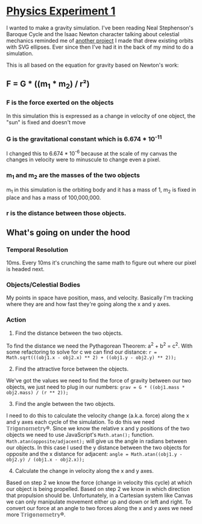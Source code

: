 # [Physics Experiment 1](https://dkallen78.github.io/physics-experiment-1/physics-exp-1.html)

I wanted to make a gravity simulation. I've been reading Neal Stephenson's Baroque
Cycle and the Isaac Newton character talking about celestial mechanics reminded me
of [another project](https://dkallen78.github.io/neo-finder/sentry/sentry.html) I
made that drew existing orbits with SVG ellipses. Ever since then I've had it in
the back of my mind to do a simulation.

This is all based on the equation for gravity based on Newton's work:

## F = G * ((m<sub>1</sub> * m<sub>2</sub>) / r²)

### F is the force exerted on the objects

In this simulation this is expressed as a change in velocity of one object, the
"sun" is fixed and doesn't move

### G is the gravitational constant which is 6.674 * 10<sup>-11</sup>

I changed this to 6.674 * 10<sup>-6</sup> because at the scale of my canvas the
changes in velocity were to minuscule to change even a pixel.

### m<sub>1</sub> and m<sub>2</sub> are the masses of the two objects

m<sub>1</sub> in this simulation is the orbiting body and it has a mass of 1, m<sub>2</sub>
is fixed in place and has a mass of 100,000,000.

### r is the distance between those objects.

## What's going on under the hood

### Temporal Resolution

10ms. Every 10ms it's crunching the same math to figure out where our pixel is headed
next.

### Objects/Celestial Bodies

My points in space have position, mass, and velocity. Basically I'm tracking where
they are and how fast they're going along the x and y axes.

### Action

1. Find the distance between the two objects.

To find the distance we need the Pythagorean Theorem: a<sup>2</sup> + b<sup>2</sup> =
c<sup>2</sup>. With some refactoring to solve for c we can find our distance:
`r = Math.sqrt(((obj1.x - obj2.x) ** 2) + ((obj1.y - obj2.y) ** 2));`

2. Find the attractive force between the objects.

We've got the values we need to find the force of gravity between our two objects,
we just need to plug in our numbers: `grav = G * ((obj1.mass * obj2.mass) / (r ** 2));`

3. Find the angle between the two objects.

I need to do this to calculate the velocity change (a.k.a. force) along the x and
y axes each cycle of the simulation. To do this we need 𝕋𝕣𝕚𝕘𝕠𝕟𝕠𝕞𝕖𝕥𝕣𝕪®. Since we know the relative x and y positions of the two objects we need to use JavaScript's `Math.atan();` function. `Math.atan(opposite/adjacent);` will give us the angle in radians between
our objects. In this case I used the y distance between the two objects for opposite
and the x distance for adjacent: `angle = Math.atan((obj1.y - obj2.y) / (obj1.x - obj2.x));`

4. Calculate the change in velocity along the x and y axes.

Based on step 2 we know the force (change in velocity this cycle) at which our object
is being propelled. Based on step 2 we know in which direction that propulsion should
be. Unfortunately, in a Cartesian system like Canvas we can only manipulate movement
either up and down or left and right. To convert our force at an angle to two forces
along the x and y axes we need more 𝕋𝕣𝕚𝕘𝕠𝕟𝕠𝕞𝕖𝕥𝕣𝕪®.
